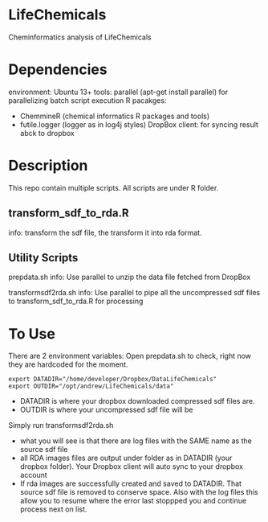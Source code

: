 LifeChemicals
=============

Cheminformatics analysis of LifeChemicals

Dependencies
============
environment: Ubuntu 13+
tools: parallel (apt-get install parallel) for parallelizing batch script execution
R pacakges: 
* ChemmineR (chemical informatics R packages and tools)
* futile.logger (logger as in log4j styles)
DropBox client: for syncing result abck to dropbox

Description
=============
This repo contain multiple scripts. All scripts are under R folder.

transform_sdf_to_rda.R
-----------------------
info: transform the sdf file, the transform it into rda format.

Utility Scripts
---------------
prepdata.sh
info: Use parallel to unzip the data file fetched from DropBox 

transformsdf2rda.sh
info: Use parallel to pipe all the uncompressed sdf files to transform_sdf_to_rda.R for processing

To Use
========
There are 2 environment variables:
Open prepdata.sh to check, right now they are hardcoded for the moment.
```
export DATADIR="/home/developer/Dropbox/DataLifeChemicals"
export OUTDIR="/opt/andrew/LifeChemicals/data"
```
* DATADIR is where your dropbox downloaded compressed sdf files are.
* OUTDIR is where your uncompressed sdf file will be

Simply run transformsdf2rda.sh
* what you will see is that there are log files with the SAME name as the source sdf file
* all RDA images files are output under folder as in DATADIR (your dropbox folder). Your Dropbox client will auto sync to your dropbox account
* If rda images are successfully created and saved to DATADIR. That source sdf file is removed to conserve space. Also with the log files this allow you to resume where the error last stoppped you and continue process next on list.

